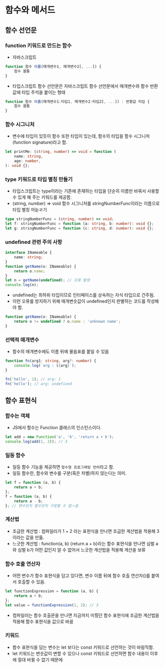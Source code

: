 # 함수와 메서드

## 함수 선언문

### function 키워드로 만드는 함수

-   자바스크립트

```js
function 함수 이름(매개변수1, 매개변수2[, ...]) {
    함수 몸통
}
```

-   타입스크립트 함수 선언문은 자바스크립트 함수 선언문에서 매개변수와 함수 반환값에 타입 주석을 붙이는 형태

```ts
function 함수 이름(매개변수1:타입1, 매개변수2:타입2[, ...]) : 반환값 타입 {
    함수 몸통
}
```

### 함수 시그니처

-   변수에 타입이 있듯이 함수 또한 타입이 있는데, 함수의 타입을 함수 시그니처(function signature)라고 함.

```ts
let printMe: (string, number) => void = function (
    name: string,
    age: number,
): void {};
```

### type 키워드로 타입 별칭 만들기

-   타입스크립트는 type이라는 기존에 존재하는 타입을 단순히 이름만 바꿔서 사용할 수 있게 해 주는 키워드를 제공함.
-   (string, number) => void 함수 시그니처를 stringNumberFunc이라는 이름으로 타입 별칭 마늗ㄹ기

```ts
type stringNumberFunc = (string, number) => void;
let f: stringNumberFunc = function (a: string, b: number): void {};
let g: stringNumberFunc = function (c: string, d: number): void {};
```

### undefined 관련 주의 사항

```ts
interface INameable {
    name: string;
}
function getName(o: INameable) {
    return o.name;
}
let n = getName(undefined); // 오류 발생
console.log(n);
```

-   undefined는 최하위 타입이므로 인터페이스를 상속하는 자식 타입으로 간주됨.
-   이런 오류를 방지하기 위해 매개변숫값이 undefined인지 판별하는 코드를 작성해야 함.

```ts
function getName(o: INameable) {
    return o != undefined ? o.name : 'unknown name';
}
```

### 선택적 매개변수

-   함수의 매개변수에도 이름 뒤에 물음표를 붙일 수 있음

```ts
function fn(arg1: string, arg?: number) {
    console.log(`arg : ${arg}`);
}

fn('hello', 1); // arg: 1
fn('hello'); // arg: undefined
```

## 함수 표현식

### 함수는 객체

-   JS에서 함수는 Function 클래스의 인스턴스이다.

```ts
let add = new Function('a', 'b', 'return a + b');
console.log(add(1, 2)); // 3
```

### 일등 함수

-   일등 함수 기능을 제공하면 `함수형 프로그래밍 언어`라고 함.
-   일등 함수란, 함수와 변수를 구분(혹은 차별)하지 않는다는 의미.

```ts
let f = function (a, b) {
    return a + b;
};
f = function (a, b) {
    return a - b;
}; // 변수인지 함수인지 구분할 수 없ㅅ음
```

### 계산법

-   조급한 계산법 : 컴파일러가 1 + 2 라는 표현식을 만나면 조급한 계산법을 적용해 3이라는 값을 만듦.
-   느긋한 계산법 : function(a, b) {return a + b}라는 함수 표현식을 만나면 심벌 a와 심벌 b가 어떤 값인지 알 수 없어서 느긋한 계산법을 적용해 계산을 보류

### 함수 호출 연산자

-   어떤 변수가 함수 표현식을 담고 있다면, 변수 이름 뒤에 함수 호출 연산자()를 붙여서 호출할 수 있음.

```ts
let functionExpression = function (a, b) {
    return a + b;
};
let value = functionExpression(1, 2); // 3
```

-   컴파일러는 함수 호출문을 만나면 지금까지 미뤘던 함수 표현식에 조급한 계산법을 적용해 함수 표현식을 값으로 바꿈

### 키워드

-   함수 표현식을 담는 변수는 let 보다는 const 키워드로 선언하는 것이 바람직함.
-   let 키워드는 변숫값이 변할 수 있으나 const 키워드로 선언하면 함수 내용이 이후에 절대 바뀔 수 없기 때문에

